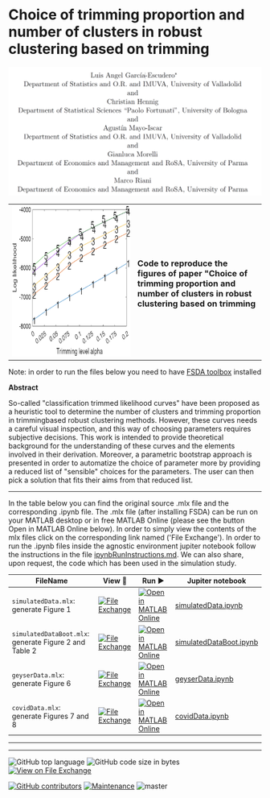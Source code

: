# Choice of trimming proportion and number of clusters in robust clustering based on trimming


![ ](authors.png)

<table>
  <tr>
    <td><img src="logo.png" width="1500" height="300"></td>
    <td> <b> <H3>Code to reproduce  the figures of paper "Choice of trimming proportion and number of clusters in robust clustering based on trimming </H3></b> </td>
  </tr>
</table>


Note: in order to run the files below you need to have [FSDA toolbox](https://https://www.mathworks.com/matlabcentral/fileexchange/72999-fsda-flexible-statistics-data-analysis-toolbox) installed

**Abstract**

So-called "classification trimmed likelihood curves" have been proposed as a heuristic tool to determine the number of clusters and trimming proportion in trimmingbased
robust clustering methods. However, these curves needs a careful visual inspection,
and this way of choosing parameters requires subjective decisions. This work is
intended to provide theoretical background for the understanding of these curves and
the elements involved in their derivation. Moreover, a parametric bootstrap approach
is presented in order to automatize the choice of parameter more by providing a reduced
list of "sensible" choices for the parameters. The user can then pick a solution
that fits their aims from that reduced list.

---

In the table below you can find  the original source .mlx file and the corresponding .ipynb file. The .mlx file (after installing FSDA) can be run on your MATLAB desktop or in free MATLAB Online (please see the button Open in MATLAB Online below). In order to simply view the contents of the mlx files click on the corresponding link named ('File Exchange'). In order to run the .ipynb files inside the agnostic environment jupiter notebook follow the instructions in the file
[ipynbRunInstructions.md](https://github.com/UniprJRC/MonitoringBook/blob/main/ipynbRunInstructions.md). 
We can also share, upon request,  the code which has been used in the simulation study. 


| FileName | View :eyes:| Run ▶️ | Jupiter notebook |
| -------- | ---- | --- | ---- |
|`simulatedData.mlx`: generate Figure 1  | [![File Exchange](https://www.mathworks.com/matlabcentral/images/matlab-file-exchange.svg)](XXX) |  [![Open in MATLAB Online](https://www.mathworks.com/images/responsive/global/open-in-matlab-online.svg)](https://matlab.mathworks.com/open/github/v1?repo=UniprJRC/boot-TCLUST&file=simulatedData.mlx) | [simulatedData.ipynb](https://github.com/UniprJRC/boot-TCLUST/blob/main/simulatedData.ipynb) |
 `simulatedDataBoot.mlx`: generate Figure 2 and Table 2 | [![File Exchange](https://www.mathworks.com/matlabcentral/images/matlab-file-exchange.svg)](XXX) |  [![Open in MATLAB Online](https://www.mathworks.com/images/responsive/global/open-in-matlab-online.svg)](https://matlab.mathworks.com/open/github/v1?repo=UniprJRC/boot-TCLUST&file=simulatedDataBoot.mlx) | [simulatedDataBoot.ipynb](https://github.com/UniprJRC/boot-TCLUST/blob/main/simulatedDataBoot.ipynb)
|`geyserData.mlx`: generate Figure 6  | [![File Exchange](https://www.mathworks.com/matlabcentral/images/matlab-file-exchange.svg)](XXX) |  [![Open in MATLAB Online](https://www.mathworks.com/images/responsive/global/open-in-matlab-online.svg)](https://matlab.mathworks.com/open/github/v1?repo=UniprJRC/boot-TCLUST&file=geyserData.mlx) | [geyserData.ipynb](https://github.com/UniprJRC/boot-TCLUST/blob/main/geyserData.ipynb) |
 `covidData.mlx`: generate Figures 7 and 8 | [![File Exchange](https://www.mathworks.com/matlabcentral/images/matlab-file-exchange.svg)](XXX) |  [![Open in MATLAB Online](https://www.mathworks.com/images/responsive/global/open-in-matlab-online.svg)](https://matlab.mathworks.com/open/github/v1?repo=boot-TCLUST/2025tobit&file=covidData.mlx) | [covidData.ipynb](https://github.com/UniprJRC/boot-TCLUST/blob/main/covidData.ipynb) |


---


---

![GitHub top language](https://img.shields.io/github/languages/top/UniprJRC/boot-TCLUST)
![GitHub code size in bytes](https://img.shields.io/github/languages/code-size/UniprJRC/boot-TCLUST)
[![View on File Exchange](https://www.mathworks.com/matlabcentral/images/matlab-file-exchange.svg)](https://www.mathworks.com/matlabcentral/fileexchange/180239-censored-regression-using-extended-box-cox-transformations)


[![GitHub contributors](https://img.shields.io/github/contributors/UniprJRC/boot-TCLUST)](https://github.com/UniprJRC/2025tobit/graphs/contributors)
[![Maintenance](https://img.shields.io/badge/Maintained%3F-yes-green.svg)](https://github.com/UniprJRC/boot-TCLUST/graphs/commit-activity)
![master](https://img.shields.io/github/last-commit/badges/shields/master)

